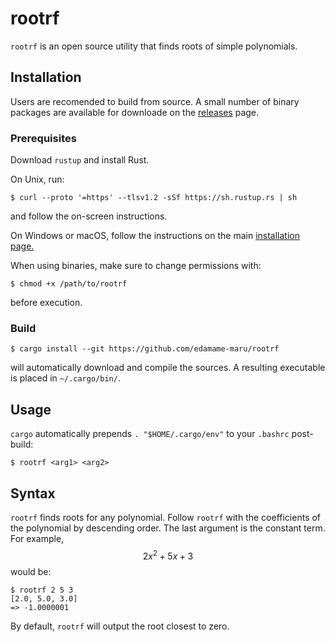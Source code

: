 # rootrf
`rootrf` is an open source utility that finds roots of simple polynomials.

## Installation
Users are recomended to build from source. A small number of binary packages are available for downloade on the [releases](https://github.com/edamame-maru/rootrf/releases) page. 

### Prerequisites
Download `rustup` and install Rust.

On Unix, run:
```
$ curl --proto '=https' --tlsv1.2 -sSf https://sh.rustup.rs | sh
```
and follow the on-screen instructions.

On Windows or macOS, follow the instructions on the main [installation page.](https://www.rust-lang.org/tools/install)

When using binaries, make sure to change permissions with:
```
$ chmod +x /path/to/rootrf
```
before execution.

### Build
```
$ cargo install --git https://github.com/edamame-maru/rootrf
```
will automatically download and compile the sources. A resulting executable is placed in `~/.cargo/bin/`. 

## Usage
`cargo` automatically prepends `. "$HOME/.cargo/env"` to your `.bashrc` post-build:
```
$ rootrf <arg1> <arg2>
```

## Syntax
`rootrf` finds roots for any polynomial. Follow `rootrf` with the coefficients of the polynomial by descending order. The last argument is the constant term. For example, $$2x^2 + 5x + 3$$ would be:

```
$ rootrf 2 5 3
[2.0, 5.0, 3.0]
=> -1.0000001
```
By default, `rootrf` will output the root closest to zero.
